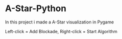 # A-Star-Python
In this project i made a A-Star visualization in Pygame

Left-click = Add Blockade, 
Right-click = Start Algorithm
